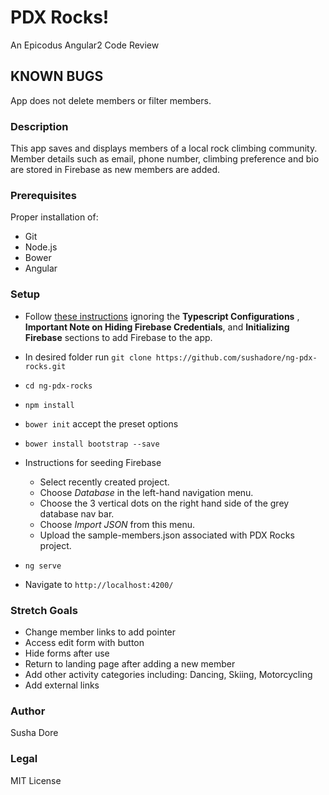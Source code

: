 # PDX Rocks!

An Epicodus Angular2 Code Review

## KNOWN BUGS
App does not delete members or filter members.

### Description
This app saves and displays members of a local rock climbing community. Member details such as email, phone number, climbing preference and bio are stored in Firebase as new members are added.

### Prerequisites
Proper installation of:
  * Git
  * Node.js
  * Bower
  * Angular

### Setup
  * Follow [these instructions](https://www.learnhowtoprogram.com/javascript/angular-extended/firebase-introduction-and-setup) ignoring the __Typescript Configurations__ , __Important Note on Hiding Firebase Credentials__, and __Initializing Firebase__  sections to add Firebase to the app.

  * In desired folder run `git clone https://github.com/sushadore/ng-pdx-rocks.git`
  * `cd ng-pdx-rocks`
  * `npm install`
  * `bower init` accept the preset options
  * `bower install bootstrap --save`
  * Instructions for seeding Firebase
    * Select recently created project.
    * Choose _Database_ in the left-hand navigation menu.
    * Choose the 3 vertical dots on the right hand side of the grey database nav bar.
    * Choose _Import JSON_ from this menu.
    * Upload the sample-members.json associated with PDX Rocks project.
  * `ng serve`
  * Navigate to `http://localhost:4200/`

### Stretch Goals
  * Change member links to add pointer
  * Access edit form with button
  * Hide forms after use
  * Return to landing page after adding a new member
  * Add other activity categories including: Dancing, Skiing, Motorcycling
  * Add external links

### Author
Susha Dore
### Legal
MIT License
